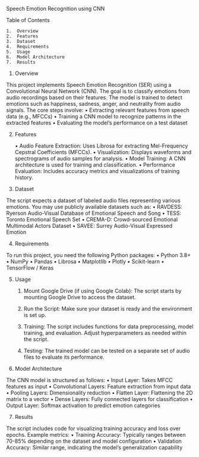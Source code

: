Speech Emotion Recognition using CNN

Table of Contents

	1.	Overview
	2.	Features
	3.	Dataset
	4.	Requirements
	5.	Usage
	6.	Model Architecture
	7.	Results

1. Overview

This project implements Speech Emotion Recognition (SER) using a Convolutional Neural Network (CNN). The goal is to classify emotions from audio recordings based on their features. The model is trained to detect emotions such as happiness, sadness, anger, and neutrality from audio signals. The core steps involve:
	•	Extracting relevant features from speech data (e.g., MFCCs)
	•	Training a CNN model to recognize patterns in the extracted features
	•	Evaluating the model’s performance on a test dataset

2. Features

	•	Audio Feature Extraction: Uses Librosa for extracting Mel-Frequency Cepstral Coefficients (MFCCs).
	•	Visualization: Displays waveforms and spectrograms of audio samples for analysis.
	•	Model Training: A CNN architecture is used for training and classification.
	•	Performance Evaluation: Includes accuracy metrics and visualizations of training history.

3. Dataset

The script expects a dataset of labeled audio files representing various emotions. You may use publicly available datasets such as:
	•	RAVDESS: Ryerson Audio-Visual Database of Emotional Speech and Song
	•	TESS: Toronto Emotional Speech Set
	•	CREMA-D: Crowd-sourced Emotional Multimodal Actors Dataset
  •	SAVEE: Surrey Audio-Visual Expressed Emotion

4. Requirements

To run this project, you need the following Python packages:
	•	Python 3.8+
	•	NumPy
	•	Pandas
	•	Librosa
	•	Matplotlib
	•	Plotly
	•	Scikit-learn
	•	TensorFlow / Keras

5. Usage

	1.	Mount Google Drive (if using Google Colab):
The script starts by mounting Google Drive to access the dataset. 

	2.	Run the Script:
Make sure your dataset is ready and the environment is set up. 

	3.	Training:
The script includes functions for data preprocessing, model training, and evaluation. Adjust hyperparameters as needed within the script.

	5.	Testing:
The trained model can be tested on a separate set of audio files to evaluate its performance.

6. Model Architecture

The CNN model is structured as follows:
	•	Input Layer: Takes MFCC features as input
	•	Convolutional Layers: Feature extraction from input data
	•	Pooling Layers: Dimensionality reduction
	•	Flatten Layer: Flattening the 2D matrix to a vector
	•	Dense Layers: Fully connected layers for classification
	•	Output Layer: Softmax activation to predict emotion categories

7. Results

The script includes code for visualizing training accuracy and loss over epochs. Example metrics:
	•	Training Accuracy: Typically ranges between 70-85% depending on the dataset and model configuration
	•	Validation Accuracy: Similar range, indicating the model’s generalization capability
